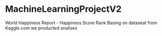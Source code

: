 # MachineLearningProjectV2
World Happiness Report - Happiness Score Rank
Basing on dataseat from Kaggle.com we producted analises
